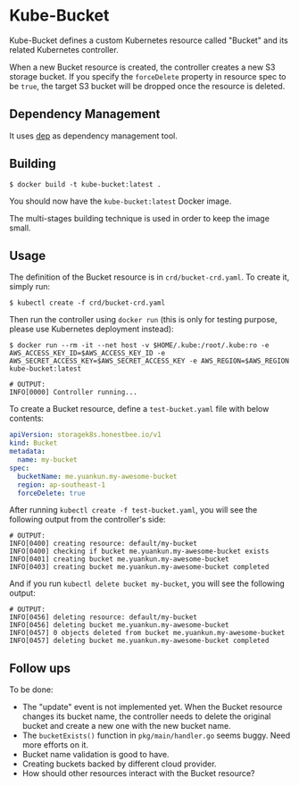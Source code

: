 # Kube-Bucket

Kube-Bucket defines a custom Kubernetes resource called "Bucket" and its related Kubernetes controller.

When a new Bucket resource is created, the controller creates a new S3 storage bucket. If you specify the `forceDelete` property in resource spec to be `true`, the target S3 bucket will be dropped once the resource is deleted.

## Dependency Management

It uses [dep](https://github.com/golang/dep) as dependency management tool.

## Building

```shell
$ docker build -t kube-bucket:latest .
```

You should now have the `kube-bucket:latest` Docker image.

The multi-stages building technique is used in order to keep the image small.

## Usage

The definition of the Bucket resource is in `crd/bucket-crd.yaml`. To create it, simply run:

```shell
$ kubectl create -f crd/bucket-crd.yaml
```

Then run the controller using `docker run` (this is only for testing purpose, please use Kubernetes deployment instead):

```shell
$ docker run --rm -it --net host -v $HOME/.kube:/root/.kube:ro -e AWS_ACCESS_KEY_ID=$AWS_ACCESS_KEY_ID -e AWS_SECRET_ACCESS_KEY=$AWS_SECRET_ACCESS_KEY -e AWS_REGION=$AWS_REGION  kube-bucket:latest

# OUTPUT:
INFO[0000] Controller running...
```

To create a Bucket resource, define a `test-bucket.yaml` file with below contents:

```yaml
apiVersion: storagek8s.honestbee.io/v1
kind: Bucket
metadata:
  name: my-bucket
spec:
  bucketName: me.yuankun.my-awesome-bucket
  region: ap-southeast-1
  forceDelete: true
```

After running `kubectl create -f test-bucket.yaml`, you will see the following output from the controller's side:

```shell
# OUTPUT:
INFO[0400] creating resource: default/my-bucket
INFO[0400] checking if bucket me.yuankun.my-awesome-bucket exists
INFO[0401] creating bucket me.yuankun.my-awesome-bucket
INFO[0403] creating bucket me.yuankun.my-awesome-bucket completed
```

And if you run `kubectl delete bucket my-bucket`, you will see the following output:

```shell
# OUTPUT:
INFO[0456] deleting resource: default/my-bucket
INFO[0456] deleting bucket me.yuankun.my-awesome-bucket
INFO[0457] 0 objects deleted from bucket me.yuankun.my-awesome-bucket
INFO[0457] deleting bucket me.yuankun.my-awesome-bucket completed
```

## Follow ups

To be done:

- The "update" event is not implemented yet. When the Bucket resource changes its bucket name, the controller needs to delete the original bucket and create a new one with the new bucket name.
- The `bucketExists()` function in `pkg/main/handler.go` seems buggy. Need more efforts on it.
- Bucket name validation is good to have.
- Creating buckets backed by different cloud provider.
- How should other resources interact with the Bucket resource?